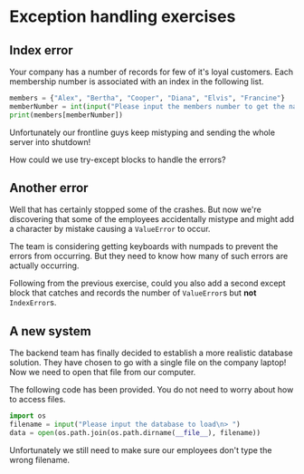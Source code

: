 # Exception handling exercises
## Index error
Your company has a number of records for few of it's loyal customers.
Each membership number is associated with an index in the following list.
```python
members = {"Alex", "Bertha", "Cooper", "Diana", "Elvis", "Francine"}
memberNumber = int(input("Please input the members number to get the name\n> "))
print(members[memberNumber])
```

Unfortunately our frontline guys keep mistyping and sending the whole server
into shutdown!

How could we use try-except blocks to handle the errors?

## Another error
Well that has certainly stopped some of the crashes. But now we're discovering
that some of the employees accidentally mistype and might add a character by
mistake causing a `ValueError` to occur.

The team is considering getting keyboards with numpads to prevent the errors
from occurring. But they need to know how many of such errors are actually
occurring.

Following from the previous exercise, could you also add a second except block
that catches and records the number of `ValueError`s but **not** `IndexError`s.

## A new system
The backend team has finally decided to establish a more realistic database
solution. They have chosen to go with a single file on the company laptop! Now
we need to open that file from our computer.

The following code has been provided. You do not need to worry about how to
access files.
```python
import os
filename = input("Please input the database to load\n> ")
data = open(os.path.join(os.path.dirname(__file__), filename))
```

Unfortunately we still need to make sure our employees don't type the wrong
filename.
